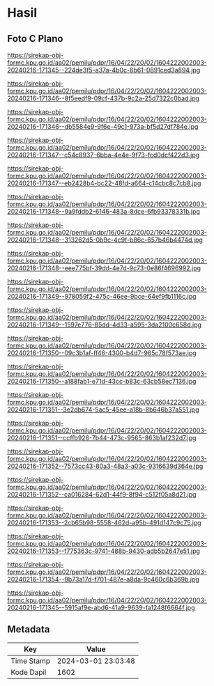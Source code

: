 # Hasil

## Foto C Plano

https://sirekap-obj-formc.kpu.go.id/aa02/pemilu/pdpr/16/04/22/20/02/1604222002003-20240216-171345--224de3f5-a37a-4b0c-8b61-0891ced3a894.jpg

https://sirekap-obj-formc.kpu.go.id/aa02/pemilu/pdpr/16/04/22/20/02/1604222002003-20240216-171346--8f5eedf9-09cf-437b-9c2a-25d7322c0bad.jpg

https://sirekap-obj-formc.kpu.go.id/aa02/pemilu/pdpr/16/04/22/20/02/1604222002003-20240216-171346--db5584e9-9f6e-49c1-973a-bf5d27df784e.jpg

https://sirekap-obj-formc.kpu.go.id/aa02/pemilu/pdpr/16/04/22/20/02/1604222002003-20240216-171347--c54c8937-6bba-4e4e-9f73-fcd0dcf422d3.jpg

https://sirekap-obj-formc.kpu.go.id/aa02/pemilu/pdpr/16/04/22/20/02/1604222002003-20240216-171347--eb2428b4-bc22-48fd-a664-c14cbc8c7cb8.jpg

https://sirekap-obj-formc.kpu.go.id/aa02/pemilu/pdpr/16/04/22/20/02/1604222002003-20240216-171348--9a9fddb2-6146-483a-8dce-6fb93378331b.jpg

https://sirekap-obj-formc.kpu.go.id/aa02/pemilu/pdpr/16/04/22/20/02/1604222002003-20240216-171348--313262d5-0b9c-4c9f-b86c-657b46b4474d.jpg

https://sirekap-obj-formc.kpu.go.id/aa02/pemilu/pdpr/16/04/22/20/02/1604222002003-20240216-171348--eee775bf-39dd-4e7d-9c73-0e86f4696992.jpg

https://sirekap-obj-formc.kpu.go.id/aa02/pemilu/pdpr/16/04/22/20/02/1604222002003-20240216-171349--978059f2-475c-46ee-9bce-64ef9fb1116c.jpg

https://sirekap-obj-formc.kpu.go.id/aa02/pemilu/pdpr/16/04/22/20/02/1604222002003-20240216-171349--1597e776-85dd-4d33-a595-3da2100c658d.jpg

https://sirekap-obj-formc.kpu.go.id/aa02/pemilu/pdpr/16/04/22/20/02/1604222002003-20240216-171350--09c3b1af-ff46-4300-b4d7-965c78f573ae.jpg

https://sirekap-obj-formc.kpu.go.id/aa02/pemilu/pdpr/16/04/22/20/02/1604222002003-20240216-171350--a188fab1-e71d-43cc-b83c-63cb58ec7136.jpg

https://sirekap-obj-formc.kpu.go.id/aa02/pemilu/pdpr/16/04/22/20/02/1604222002003-20240216-171351--3e2db674-5ac5-45ee-a18b-8b646b37a551.jpg

https://sirekap-obj-formc.kpu.go.id/aa02/pemilu/pdpr/16/04/22/20/02/1604222002003-20240216-171351--ccffb926-7b44-473c-9565-863b1af232d7.jpg

https://sirekap-obj-formc.kpu.go.id/aa02/pemilu/pdpr/16/04/22/20/02/1604222002003-20240216-171352--7573cc43-80a3-48a3-a03c-9316639d364e.jpg

https://sirekap-obj-formc.kpu.go.id/aa02/pemilu/pdpr/16/04/22/20/02/1604222002003-20240216-171352--ca016284-62d1-44f9-8f94-c512f05a8d21.jpg

https://sirekap-obj-formc.kpu.go.id/aa02/pemilu/pdpr/16/04/22/20/02/1604222002003-20240216-171353--2cb65b98-5558-462d-a95b-491d147c9c75.jpg

https://sirekap-obj-formc.kpu.go.id/aa02/pemilu/pdpr/16/04/22/20/02/1604222002003-20240216-171353--f775363c-9741-488b-9430-adb5b2647e51.jpg

https://sirekap-obj-formc.kpu.go.id/aa02/pemilu/pdpr/16/04/22/20/02/1604222002003-20240216-171354--9b73a17d-f701-487e-a8da-9c460c6b369b.jpg

https://sirekap-obj-formc.kpu.go.id/aa02/pemilu/pdpr/16/04/22/20/02/1604222002003-20240216-171345--5915af9e-abd6-41a9-9639-fa1248f6664f.jpg


## Metadata

| Key        | Value               |
| ---------- | ------------------- |
| Time Stamp | 2024-03-01 23:03:48 |
| Kode Dapil | 1602                |



